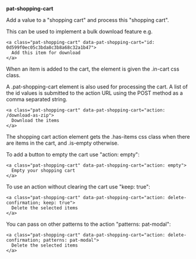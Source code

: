 **pat-shopping-cart**

Add a value to a "shopping cart" and process this "shopping cart".

This can be used to implement a bulk download feature e.g.

    <a class="pat-shopping-cart" data-pat-shopping-cart="id: 0d599f0ec05c3bda8c3b8a68c32a1b47">
      Add this item for download
    </a>

When an item is added to the cart, the element is given the .in-cart css class.

A .pat-shopping-cart element is also used for processing the cart.
A list of the id values is submitted to the action URL using the POST method as a comma separated string.

    <a class="pat-shopping-cart" data-pat-shopping-cart="action: /download-as-zip">
      Download the items
    </a>

The shopping cart action element gets the .has-items css class when there are items in the cart, and .is-empty otherwise.

To add a button to empty the cart use "action: empty":

    <a class="pat-shopping-cart" data-pat-shopping-cart="action: empty">
      Empty your shopping cart
    </a>

To use an action without clearing the cart use "keep: true":

    <a class="pat-shopping-cart" data-pat-shopping-cart="action: delete-confirmation; keep: true">
      Delete the selected items
    </a>

You can pass on other patterns to the action "patterns: pat-modal":

    <a class="pat-shopping-cart" data-pat-shopping-cart="action: delete-confirmation; patterns: pat-modal">
      Delete the selected items
    </a>
